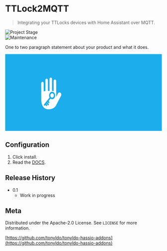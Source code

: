 # TTLock2MQTT
> Integrating your TTLocks devices with Home Assistant over MQTT.

![Project Stage][project-stage-shield]  
![Maintenance][maintenance-shield]  

One to two paragraph statement about your product and what it does.

![](./pictures/ttlock_header.png)

## Configuration

1. Click install.
2. Read the [DOCS](./DOCS.md).

## Release History

* 0.1
    * Work in progress

## Meta

Distributed under the Apache-2.0 License. See ``LICENSE`` for more information.

[https://github.com/tonyldo/tonyldo-hassio-addons](https://github.com/tonyldo/tonyldo-hassio-addons)


<!-- Markdown link -->
[wiki]: https://github.com/tonyldo/tonyldo-hassio-addons
[project-stage-shield]: https://img.shields.io/badge/project%20stage-development%20beta-red.svg
[maintenance-shield]: https://img.shields.io/maintenance/yes/2020.svg
